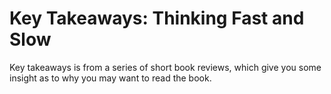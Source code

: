 # Key Takeaways: Thinking Fast and Slow

Key takeaways is from a series of short book reviews, which give you some insight as to why you may want to read the book.